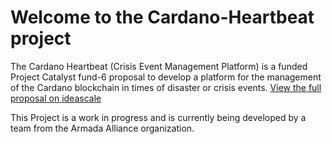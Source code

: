 # Welcome to the Cardano-Heartbeat project 

The Cardano Heartbeat (Crisis Event Management Platform) is a funded Project Catalyst fund-6 proposal to develop a platform for the management of the Cardano blockchain in times of disaster or crisis events. [View the full proposal on ideascale](https://cardano.ideascale.com/a/dtd/Cardano-Heartbeat-CEM-%F0%9F%92%9E/366924-48088)

This Project is a work in progress and is currently being developed by a team from the Armada Alliance organization.
